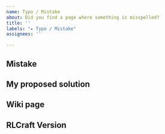 ```yaml
---
name: Typo / Mistake
about: Did you find a page where something is misspelled?
title: ''
labels: "✒ Typo / Mistake"
assignees: ''

---
```


## Mistake
<!-- Explain what you think is wrong-->

## My proposed solution
<!-- Explain what you think should be written instead -->

## Wiki page
<!-- What page contains the Typo? -->

## RLCraft Version
<!-- What Version of RLCraft are you using? -->
